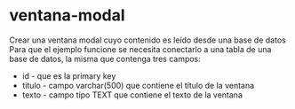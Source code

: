 # ventana-modal
Crear una ventana modal cuyo contenido es leído desde una base de datos
Para que el ejemplo funcione se necesita conectarlo a una tabla de una base de datos, la misma que contenga tres campos:
<ul>
  <li>id - que es la primary key</li>
  <li>titulo - campo varchar(500) que contiene el título de la ventana</li>
  <li>texto - campo tipo TEXT que contiene el texto de la ventana</li>
 </ul>
